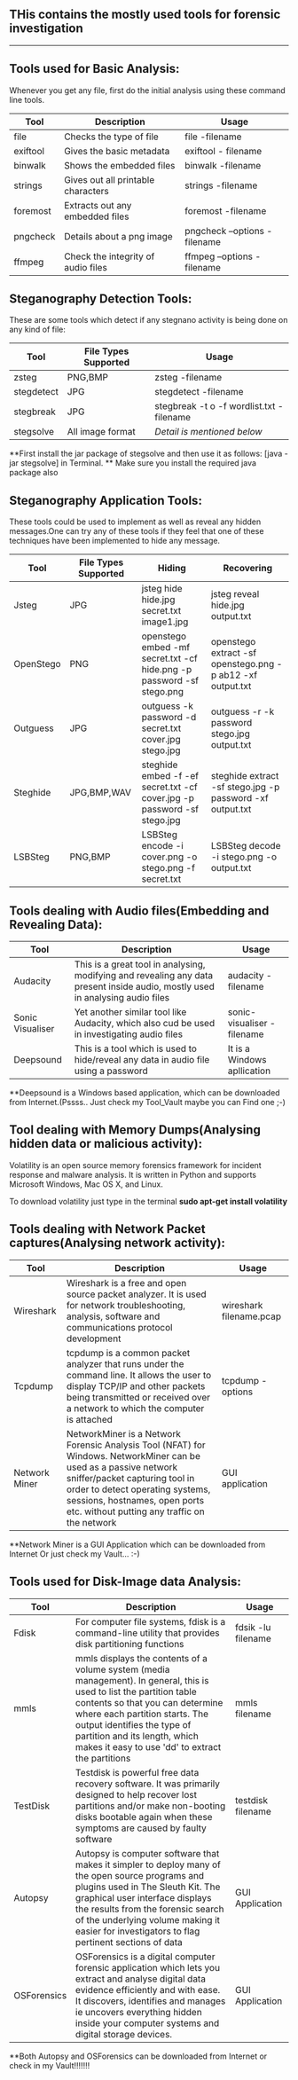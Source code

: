 
## THis contains the mostly used tools for forensic investigation
*****************************************************************
## Tools used for Basic Analysis:

Whenever you get any file, first do the initial analysis using these command line tools. 

|Tool|Description|Usage|
|-----|-------------|-------|
|file|Checks the type of file|file -filename|
|exiftool|Gives the basic metadata|exiftool - filename |
|binwalk|Shows the embedded files| binwalk -filename |
|strings | Gives out all printable characters | strings -filename |
|foremost | Extracts out any embedded files | foremost -filename |
|pngcheck | Details about a png image | pngcheck –options -filename |
|ffmpeg | Check the integrity of audio files | ffmpeg –options -filename |

## Steganography Detection Tools:

These are some tools which detect if any stegnano activity is being done on any kind of file:

| Tool | File Types Supported | Usage | 
|------|----------------------|-------|
|zsteg | PNG,BMP | zsteg -filename|
|stegdetect| JPG | stegdetect -filename |
|stegbreak | JPG | stegbreak -t o -f wordlist.txt -filename|
|stegsolve | All image format | *Detail is mentioned below* |

**First install the jar package of stegsolve and then use it as follows: [java -jar stegsolve] in Terminal. 
** Make sure you install the required java package also  

## Steganography Application Tools: 

These tools could be used to implement as well as reveal any hidden messages.One can try any of these tools if they feel that one of these techniques have been implemented to hide any message. 

| Tool | File Types Supported| Hiding | Recovering |
|------|---------------------|--------|------------|
|Jsteg | JPG |  jsteg hide hide.jpg secret.txt image1.jpg | jsteg reveal hide.jpg output.txt
|OpenStego| PNG | openstego embed -mf secret.txt -cf hide.png -p password -sf stego.png | openstego extract -sf openstego.png -p ab12 -xf output.txt|
|Outguess| JPG | outguess -k password -d secret.txt cover.jpg stego.jpg | outguess -r -k password stego.jpg output.txt |
|Steghide| JPG,BMP,WAV | steghide embed -f -ef secret.txt -cf cover.jpg -p password -sf stego.jpg | steghide extract -sf stego.jpg -p password -xf output.txt | 
|LSBSteg| PNG,BMP | LSBSteg encode -i cover.png -o stego.png -f secret.txt | LSBSteg decode -i stego.png -o output.txt |


## Tools dealing with Audio files(Embedding and Revealing Data):

| Tool | Description | Usage|
|------|-------------|------|
|Audacity| This is a great tool in analysing, modifying and revealing any data present inside audio, mostly used in analysing audio files| audacity -filename| 
|Sonic Visualiser| Yet another similar tool like Audacity, which also cud be used in investigating audio files| sonic-visualiser -filename|
|Deepsound| This is a tool which is used to hide/reveal any data in audio file using a password| It is a Windows apllication |

**Deepsound is a Windows based application, which can be downloaded from Internet.(Pssss.. Just check my Tool_Vault maybe you can Find one ;-) 


## Tool dealing with Memory Dumps(Analysing hidden data or malicious activity):

Volatility is an open source memory forensics framework for incident response and malware analysis. It is written in Python and supports Microsoft Windows, Mac OS X, and Linux.

To download volatility just type in the terminal  **sudo apt-get install volatility**

## Tools dealing with Network Packet captures(Analysing network activity):

|Tool| Description | Usage|
|----|-------------|------|
|Wireshark| Wireshark is a free and open source packet analyzer. It is used for network troubleshooting, analysis, software and communications protocol development | wireshark filename.pcap|
|Tcpdump| tcpdump is a common packet analyzer that runs under the command line. It allows the user to display TCP/IP and other packets being transmitted or received over a network to which the computer is attached | tcpdump -options |
|Network Miner| NetworkMiner is a Network Forensic Analysis Tool (NFAT) for Windows. NetworkMiner can be used as a passive network sniffer/packet capturing tool in order to detect operating systems, sessions, hostnames, open ports etc. without putting any traffic on the network | GUI application|

**Network Miner is a GUI Application which can be downloaded from Internet Or just check my Vault... :-)

## Tools used for Disk-Image data Analysis:

| Tool | Description | Usage |
|------|-------------|-------|
|Fdisk| For computer file systems, fdisk is a command-line utility that provides disk partitioning functions | fdsik -lu filename|
|mmls | mmls displays the contents of a volume system (media management). In general, this is used to list the partition table contents so that you can determine where each partition starts. The output identifies the type of partition and its length, which makes it easy to use 'dd' to extract the partitions| mmls filename |
|TestDisk| Testdisk is powerful free data recovery software. It was primarily designed to help recover lost partitions and/or make non-booting disks bootable again when these symptoms are caused by faulty software | testdisk filename|
|Autopsy| Autopsy is computer software that makes it simpler to deploy many of the open source programs and plugins used in The Sleuth Kit. The graphical user interface displays the results from the forensic search of the underlying volume making it easier for investigators to flag pertinent sections of data| GUI Application|
|OSForensics| OSForensics is a digital computer forensic application which lets you extract and analyse digital data evidence efficiently and with ease. It discovers, identifies and manages ie uncovers everything hidden inside your computer systems and digital storage devices. | GUI Application | 

**Both Autopsy and OSForensics can be downloaded from Internet or check in my Vault!!!!!!! 









